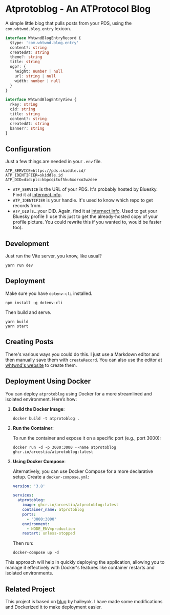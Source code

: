 # Atprotoblog - An ATProtocol Blog

A simple little blog that pulls posts from your PDS, using the `com.whtwnd.blog.entry` lexicon.

```ts
interface WhtwndBlogEntryRecord {
  $type: 'com.whtwnd.blog.entry'
  content?: string
  createdAt: string
  theme?: string
  title: string
  ogp?: {
    height: number | null
    url: string | null
    width: number | null
  }
}

interface WhtwndBlogEntryView {
  rkey: string
  cid: string
  title: string
  content?: string
  createdAt: string
  banner?: string
}
```

## Configuration

Just a few things are needed in your `.env` file.

```shell
ATP_SERVICE=https://pds.skiddle.id/
ATP_IDENTIFIER=skiddle.id
ATP_DID=did:plc:kbpcqituf5ku6xorxo2wzdee
```

- `ATP_SERVICE` is the URL of your PDS. It's probably hosted by Bluesky. Find it at [internect.info](https://internect.info).
- `ATP_IDENTIFIER` is your handle. It's used to know which repo to get records from.
- `ATP_DID` is...your DID. Again, find it at [internect.info](https://internect.info). Used to get your Bluesky profile (I use this just to get the already-hosted copy of your profile picture. You could rewrite this if you wanted to, would be faster too).

## Development

Just run the Vite server, you know, like usual?

```shell
yarn run dev
```

## Deployment

Make sure you have `dotenv-cli` installed.

```shell
npm install -g dotenv-cli
```

Then build and serve.

```shell
yarn build
yarn start
```

## Creating Posts

There's various ways you could do this. I just use a Markdown editor and then manually save them with `createRecord`. You can also use the editor at [whtwnd's website](https://whtwnd.com/edit) to create them.

## Deployment Using Docker

You can deploy `atprotoblog` using Docker for a more streamlined and isolated environment. Here’s how:

1. **Build the Docker Image**:

   ```shell
   docker build -t atprotoblog .
   ```

2. **Run the Container**:

   To run the container and expose it on a specific port (e.g., port 3000):

   ```shell
   docker run -d -p 3000:3000 --name atprotoblog ghcr.io/arcestia/atprotoblog:latest
   ```

3. **Using Docker Compose**:

   Alternatively, you can use Docker Compose for a more declarative setup. Create a `docker-compose.yml`:

   ```yaml
   version: '3.8'

   services:
     atprotoblog:
       image: ghcr.io/arcestia/atprotoblog:latest
       container_name: atprotoblog
       ports:
         - "3000:3000"
       environment:
         - NODE_ENV=production
       restart: unless-stopped
   ```

   Then run:

   ```shell
   docker-compose up -d
   ```

This approach will help in quickly deploying the application, allowing you to manage it effectively with Docker's features like container restarts and isolated environments.

## Related Project

This project is based on [blug](https://github.com/haileyok/blug) by haileyok. I have made some modifications and Dockerized it to make deployment easier.